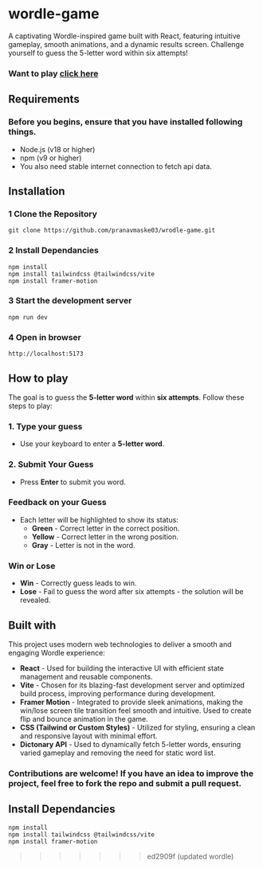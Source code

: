 # wordle-game
A captivating Wordle-inspired game built with React, featuring intuitive gameplay, smooth animations, and a dynamic results screen. Challenge yourself to guess the 5-letter word within six attempts!

### Want to play [click here](https://findwordle.netlify.app/)

## Requirements
### Before you begins, ensure that you have installed following things.
- Node.js (v18 or higher)
- npm (v9 or higher)
- You also need stable internet connection to fetch api data.

## Installation

### 1 Clone the Repository
    git clone https://github.com/pranavmaske03/wrodle-game.git

### 2 Install Dependancies
    npm install
    npm install tailwindcss @tailwindcss/vite
    npm install framer-motion

### 3 Start the development server
    npm run dev

### 4 Open in browser
    http://localhost:5173

## How to play
The goal is to guess the **5-letter word** within **six attempts**. Follow these steps to play:

### 1. Type your guess
- Use your keyboard to enter a **5-letter word**.

### 2. Submit Your Guess 
- Press **Enter** to submit you word.

### Feedback on your Guess
- Each letter will be highlighted to show its status:
  - **Green** - Correct letter in the correct position.
  - **Yellow** - Correct letter in the wrong position.
  - **Gray** - Letter is not in the word.

### Win or Lose
- **Win** - Correctly guess leads to win.
- **Lose** - Fail to guess the word after six attempts - the solution will be revealed.

## Built with
This project uses modern web technologies to deliver a smooth and engaging Wordle experience:

- **React** - Used for building the interactive UI with efficient state management and reusable components.
- **Vite** - Chosen for its blazing-fast development server and optimized build process, improving performance during development.
-  **Framer Motion** - Integrated to provide sleek animations, making the win/lose screen tile transition feel smooth and intuitive. Used to create flip and bounce animation in the game.
-  **CSS (Tailwind or Custom Styles)** - Utilized for styling, ensuring a clean and responsive layout with minimal effort.
-  **Dictonary API** - Used to dynamically fetch 5-letter words, ensuring varied gameplay and removing the need for static word list.

### Contributions are welcome! If you have an idea to improve the project, feel free to fork the repo and submit a pull request.

## Install Dependancies
    npm install
    npm install tailwindcss @tailwindcss/vite
    npm install framer-motion
>>>>>>> ed2909f (updated wordle)
